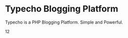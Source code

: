 Typecho Blogging Platform
=========================

Typecho is a PHP Blogging Platform. Simple and Powerful.

12
